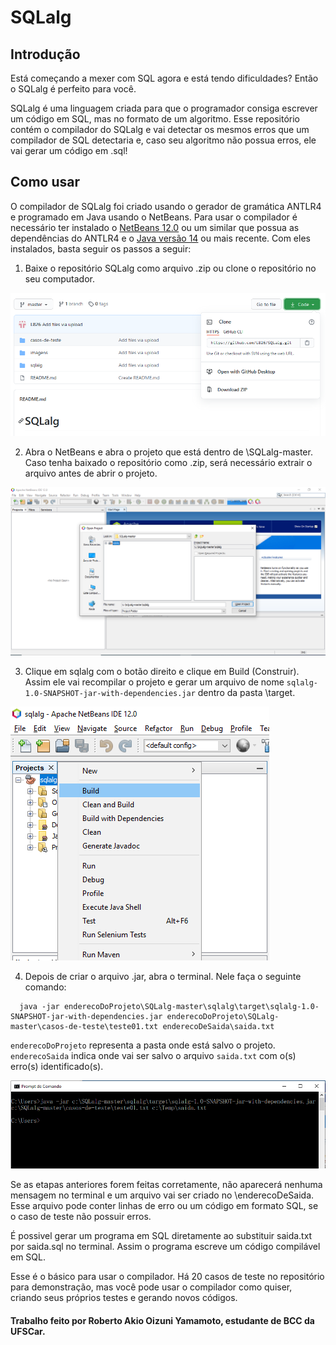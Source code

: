 # SQLalg

## Introdução
Está começando a mexer com SQL agora e está tendo dificuldades? Então o SQLalg é perfeito para você.

SQLalg é uma linguagem criada para que o programador consiga escrever um código em SQL, mas no formato de um algoritmo. Esse repositório contém o compilador do SQLalg e vai detectar os mesmos erros que um compilador de SQL detectaria e, caso seu algoritmo não possua erros, ele vai gerar um código em .sql!

## Como usar
O compilador de SQLalg foi criado usando o gerador de gramática ANTLR4 e programado em Java usando o NetBeans. Para usar o compilador é necessário ter instalado o [NetBeans 12.0](https://netbeans.apache.org/download/nb120/nb120.html) ou um similar que possua as dependências do ANTLR4 e o [Java versão 14](https://www.oracle.com/java/technologies/javase/jdk14-archive-downloads.html) ou mais recente. Com eles instalados, basta seguir os passos a seguir:

1. Baixe o repositório SQLalg como arquivo .zip ou clone o repositório no seu computador.

![Download do repositório](./imagens/image1.PNG)

2. Abra o NetBeans e abra o projeto que está dentro de \SQLalg-master. Caso tenha baixado o repositório como .zip, será necessário extrair o arquivo antes de abrir o projeto.

![Abrir projeto no NetBeans](./imagens/image2.PNG)

3. Clique em sqlalg com o botão direito e clique em Build (Construir). Assim ele vai recompilar o projeto e gerar um arquivo de nome `sqlalg-1.0-SNAPSHOT-jar-with-dependencies.jar` dentro da pasta \target.

![Build do projeto](./imagens/image3.PNG)

4. Depois de criar o arquivo .jar, abra o terminal. Nele faça o seguinte comando:
```
  java -jar enderecoDoProjeto\SQLalg-master\sqlalg\target\sqlalg-1.0-SNAPSHOT-jar-with-dependencies.jar enderecoDoProjeto\SQLalg-master\casos-de-teste\teste01.txt enderecoDeSaida\saida.txt
```
`enderecoDoProjeto` representa a pasta onde está salvo o projeto. `enderecoSaida` indica onde vai ser salvo o arquivo `saida.txt` com o(s) erro(s) identificado(s).

![Rodar projeto no terminal](./imagens/image4.PNG)

Se as etapas anteriores forem feitas corretamente, não aparecerá nenhuma mensagem no terminal e um arquivo vai ser criado no \enderecoDeSaida. Esse arquivo pode conter linhas de erro ou um código em formato SQL, se o caso de teste não possuir erros.

É possivel gerar um programa em SQL diretamente ao substituir saida.txt por saida.sql no terminal. Assim o programa escreve um código compilável em SQL.

Esse é o básico para usar o compilador. Há 20 casos de teste no repositório para demonstração, mas você pode usar o compilador como quiser, criando seus próprios testes e gerando novos códigos.

#### Trabalho feito por Roberto Akio Oizuni Yamamoto, estudante de BCC da UFSCar.
